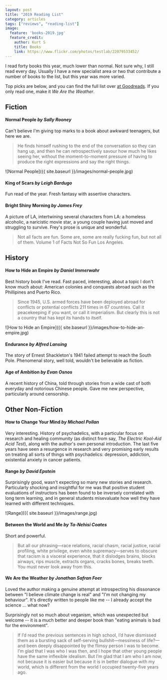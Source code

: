 ```yaml
---
layout: post
title: "2019 Reading List"
category: articles
tags: ["reviews", "reading-list"]
image:
  feature: 'books-2019.jpg'
  feature_credit:
    author: Kurt S
    title: Books
    link: https://www.flickr.com/photos/testlab/22079533452/
---
```


I read forty books this year, much lower than normal. Not sure why, I still
read every day. Usually I have a new specialist area or two that contribute a
number of books to the list, but this year was more varied.


Top picks are below, and you can find the full list over [at
Goodreads](https://www.goodreads.com/review/list/2875383-xavier-shay?shelf=read&sort=date_read).
If you only read one, make it _We Are the Weather_.

## Fiction

#### Normal People _by Sally Rooney_

Can't believe I'm giving top marks to a book about awkward teenagers, but here we are.

> He finds himself rushing to the end of the conversation so they can hang up,
> and then he can retrospectively savour how much he likes seeing her, without
> the moment-to-moment pressure of having to produce the right expressions and
> say the right things.

![Normal People]({{ site.baseurl }}/images/normal-people.jpg)

#### King of Scars _by Leigh Bardugo_

Fun read of the year. Fresh fantasy with assertive characters.

#### Bright Shiny Morning _by James Frey_

A picture of LA, intertwining several characters from LA: a homeless alcoholic,
a naricistic movie star,  a young couple having just moved and struggling to
survive. Frey's prose is unique and wonderful.

> Not all facts are fun. Some are, some are really fucking fun, but not all of
> them. Volume 1 of Facts Not So Fun Los Angeles.

## History

#### How to Hide an Empire _by Daniel Immerwahr_

Best history book I've read. Fast paced, interesting, about a topic I don't
know much about: American colonies and conquests abroad such as the Phillipines
and Puerto Rico.

> Since 1945, U.S. armed forces have been deployed abroad for conflicts or
> potential conflicts 211 times in 67 countries. Call it peacekeeping if you
> want, or call it imperialism. But clearly this is not a country that has kept
> its hands to itself.

![How to Hide an Empire]({{ site.baseurl }}/images/how-to-hide-an-empire.jpg)

#### Endurance _by Alfred Lansing_

The story of Ernest Shackleton's 1941 failed attempt to reach the South Pole.
Phenomenal story, well told, wouldn't be believable as fiction.

#### Age of Ambition _by Evan Osnos_

A recent history of China, told through stories from a wide cast of both
everyday and notorious Chinese people. Gave me new perspective, particularly
around censorship.

## Other Non-Fiction

#### How to Change Your Mind _by Michael Pollan_

Very interesting. History of psychadelics, with a particular focus on research
and healing community (as distinct from say, _The Electric Kool-Aid Acid
Test_), along with the author's own personal introduction. The last five years
have seen a resurgence in research and very promising early results on treating
all sorts of things with psychadelics: depression, addiction, existential
anxiety in cancer patients.

#### Range _by David Epstein_

Surprisingly good, wasn't expecting so many new stories and research.
Particularly shocking and insightful for me was that positive student
evaluations of instructors has been found to be inversely correlated with long
term learning, and in general students misevaluate how well they have learned
with different techniques.

![Range]({{ site.baseurl }}/images/range.jpg)

#### Between the World and Me _by Ta-Nehisi Coates_

Short and powerful.

> But all our phrasing—race relations, racial chasm, racial justice, racial
> profiling, white privilege, even white supremacy—serves to obscure that
> racism is a visceral experience, that it dislodges brains, blocks airways,
> rips muscle, extracts organs, cracks bones, breaks teeth. You must never look
> away from this.

#### We Are the Weather _by Jonathan Safran Foer_

Loved the author making a genuine attempt at introspecting his dissonance
between "I believe climate change is real" and "I'm not changing my behaviour".
It's directly written to people like me -- I already accept the science ...
what now?

Surprisingly not so much about veganism, which was unexpected but welcome --
it is a much better and deeper book than "eating animals is bad for the
environment".

> If I’d read the previous sentences in high school, I’d have dismissed them as
> a bursting sack of self-serving bullshit—messiness of life?—and been deeply
> disappointed by the flimsy person I was to become. I’m glad that I was who I
> was then, and I hope that other young people have the same inflexible
> idealism. But I’m glad that I am who I am now, not because it is easier but
> because it is in better dialogue with my world, which is different from the
> world I occupied twenty-five years ago.
